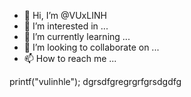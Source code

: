 - 👋 Hi, I’m @VUxLINH
- 👀 I’m interested in ...
- 🌱 I’m currently learning ...
- 💞️ I’m looking to collaborate on ...
- 📫 How to reach me ...

<!---
VUxLINH/VUxLINH is a ✨ special ✨ repository because its `README.md` (this file) appears on your GitHub profile.
You can click the Preview link to take a look at your changes.
--->
printf("vulinhle");
dgrsdfgregrgrfgrsdgdfg
